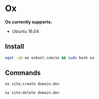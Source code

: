 # Ox
**Ox currently supports:**
- Ubuntu 16.04
## Install
```bash
wget -qO ee oxboot.com/ox && sudo bash ox
```
## Commands
```bash
ox site:create domain.dev
```
```bash
ox site:delete domain.dev
```
